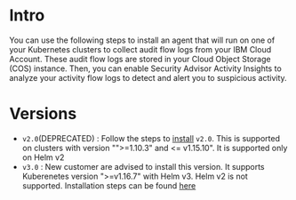 # Intro
You can use the following steps to install an agent that will run on one of your Kubernetes clusters to collect audit flow logs from your IBM Cloud Account. These audit flow logs are stored in your Cloud Object Storage (COS) instance. Then, you can enable Security Advisor Activity Insights to analyze your activity flow logs to detect and alert you to suspicious activity.

# Versions 
- `v2.0`(DEPRECATED) : Follow the steps to [install](https://github.com/ibm-cloud-security/security-advisor-activity-insights/tree/master/v2.0#prerequisites) `v2.0`. This is supported on clusters with version "">=1.10.3" and <= v1.15.10". It is supported only on Helm v2
- `v3.0` : New customer are advised to install this version. It supports Kuberenetes version ">=v1.16.7" with Helm v3. Helm v2 is not supported. Installation steps can be found [here](https://github.com/ibm-cloud-security/security-advisor-activity-insights/tree/master/v3.0#prerequisites)

